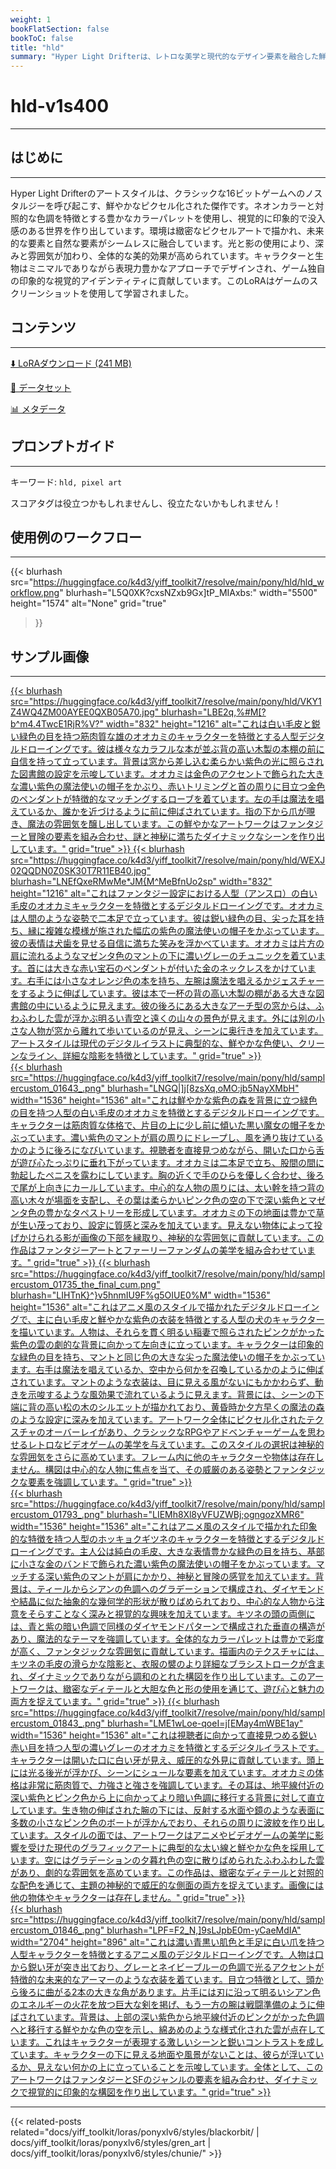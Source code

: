 ```yaml
---
weight: 1
bookFlatSection: false
bookToC: false
title: "hld"
summary: "Hyper Light Drifterは、レトロな美学と現代的なデザイン要素を融合した鮮やかなピクセルアートスタイルが特徴的な魅力的なビデオゲームです。このLoRAはゲームのスクリーンショットを使用して学習されました。"
---
```


<!--markdownlint-disable MD025 MD033 MD034 -->

# hld-v1s400

---

## はじめに

---

Hyper Light Drifterのアートスタイルは、クラシックな16ビットゲームへのノスタルジーを呼び起こす、鮮やかなピクセル化された傑作です。ネオンカラーと対照的な色調を特徴とする豊かなカラーパレットを使用し、視覚的に印象的で没入感のある世界を作り出しています。環境は緻密なピクセルアートで描かれ、未来的な要素と自然な要素がシームレスに融合しています。光と影の使用により、深みと雰囲気が加わり、全体的な美的効果が高められています。キャラクターと生物はミニマルでありながら表現力豊かなアプローチでデザインされ、ゲーム独自の印象的な視覚的アイデンティティに貢献しています。このLoRAはゲームのスクリーンショットを使用して学習されました。

## コンテンツ

---

[⬇️ LoRAダウンロード (241 MB)](https://huggingface.co/k4d3/yiff_toolkit7/resolve/main/pony/hld/hld-v1e400.safetensors)

[📐 データセット](https://huggingface.co/datasets/k4d3/hld)

[📊 メタデータ](https://huggingface.co/k4d3/yiff_toolkit7/resolve/main/pony/hld/hld-v1e400.json)

## プロンプトガイド

---

キーワード: `hld, pixel art`

スコアタグは役立つかもしれませんし、役立たないかもしれません！

## 使用例のワークフロー

---

{{< blurhash
  src="https://huggingface.co/k4d3/yiff_toolkit7/resolve/main/pony/hld/hld_workflow.png"
  blurhash="L5Q0XK?cxsNZxb9Gx]tP_MIAxbs:"
  width="5500"
  height="1574"
  alt="None"
  grid="true"
>}}

## サンプル画像

---

<div class="image-grid">
  <div class="image-grid-container">
    <a href="https://huggingface.co/k4d3/yiff_toolkit7/resolve/main/pony/hld/VKY1Z4WQ4ZM00AYEE0QXB05A70.jpg">
    {{< blurhash
      src="https://huggingface.co/k4d3/yiff_toolkit7/resolve/main/pony/hld/VKY1Z4WQ4ZM00AYEE0QXB05A70.jpg"
      blurhash="LBE2q,%#M[?b^m4.4TwcE1RjR%V?"
      width="832"
      height="1216"
      alt="これは白い毛皮と鋭い緑色の目を持つ筋肉質な雄のオオカミのキャラクターを特徴とする人型デジタルドローイングです。彼は様々なカラフルな本が並ぶ背の高い木製の本棚の前に自信を持って立っています。背景は窓から差し込む柔らかい紫色の光に照らされた図書館の設定を示唆しています。オオカミは金色のアクセントで飾られた大きな濃い紫色の魔法使いの帽子をかぶり、赤いトリミングと首の周りに目立つ金色のペンダントが特徴的なマッチングするローブを着ています。左の手は魔法を唱えているか、誰かを近づけるように前に伸ばされています。指の下から爪が覗き、魔法の雰囲気を醸し出しています。この鮮やかなアートワークはファンタジーと冒険の要素を組み合わせ、謎と神秘に満ちたダイナミックなシーンを作り出しています。"
      grid="true"
    >}}
    </a>
    <a href="https://huggingface.co/k4d3/yiff_toolkit7/resolve/main/pony/hld/WEXJ02QQDN0Z0SK30T7R11EB40.jpg">
    {{< blurhash
      src="https://huggingface.co/k4d3/yiff_toolkit7/resolve/main/pony/hld/WEXJ02QQDN0Z0SK30T7R11EB40.jpg"
      blurhash="LNEfQxeRMwMe*JM{M^MeBfnUo2sp"
      width="832"
      height="1216"
      alt="これはファンタジー設定における人型（アンスロ）の白い毛皮のオオカミキャラクターを特徴とするデジタルドローイングです。オオカミは人間のような姿勢で二本足で立っています。彼は鋭い緑色の目、尖った耳を持ち、縁に複雑な模様が施された幅広の紫色の魔法使いの帽子をかぶっています。彼の表情は犬歯を見せる自信に満ちた笑みを浮かべています。オオカミは片方の肩に流れるようなマゼンタ色のマントの下に濃いグレーのチュニックを着ています。首には大きな赤い宝石のペンダントが付いた金のネックレスをかけています。右手には小さなオレンジ色の本を持ち、左腕は魔法を唱えるかジェスチャーをするように伸ばしています。彼は本で一杯の背の高い木製の棚がある大きな図書館の中にいるように見えます。彼の後ろにある大きなアーチ型の窓からは、ふわふわした雲が浮かぶ明るい青空と遠くの山々の景色が見えます。外には別の小さな人物が窓から離れて歩いているのが見え、シーンに奥行きを加えています。アートスタイルは現代のデジタルイラストに典型的な、鮮やかな色使い、クリーンなライン、詳細な陰影を特徴としています。"
      grid="true"
    >}}
    </a>
  </div>
</div>

<div class="image-grid">
  <div class="image-grid-container">
    <a href="https://huggingface.co/k4d3/yiff_toolkit7/resolve/main/pony/hld/samplercustom_01643_.png">
    {{< blurhash
      src="https://huggingface.co/k4d3/yiff_toolkit7/resolve/main/pony/hld/samplercustom_01643_.png"
      blurhash="LNGQ|]j[8zsXq,oMO:jb5NayXMbH"
      width="1536"
      height="1536"
      alt="これは鮮やかな紫色の森を背景に立つ緑色の目を持つ人型の白い毛皮のオオカミを特徴とするデジタルドローイングです。キャラクターは筋肉質な体格で、片目の上に少し前に傾いた黒い魔女の帽子をかぶっています。濃い紫色のマントが肩の周りにドレープし、風を通り抜けているかのように後ろになびいています。視聴者を直接見つめながら、開いた口から舌が遊び心たっぷりに垂れ下がっています。オオカミは二本足で立ち、股間の間に勃起したペニスを露わにしています。胸の近くで手のひらを優しく合わせ、後ろで尾が上向きにカールしています。中心的な人物の周りには、太い幹を持つ背の高い木々が場面を支配し、その葉は柔らかいピンク色の空の下で深い紫色とマゼンタ色の豊かなタペストリーを形成しています。オオカミの下の地面は豊かで草が生い茂っており、設定に質感と深みを加えています。見えない物体によって投げかけられる影が画像の下部を縁取り、神秘的な雰囲気に貢献しています。この作品はファンタジーアートとファーリーファンダムの美学を組み合わせています。"
      grid="true"
    >}}
    </a>
    <a href="https://huggingface.co/k4d3/yiff_toolkit7/resolve/main/pony/hld/samplercustom_01735_the_final_cum.png">
    {{< blurhash
      src="https://huggingface.co/k4d3/yiff_toolkit7/resolve/main/pony/hld/samplercustom_01735_the_final_cum.png"
      blurhash="LIHTnK}^}v5hnmIU9F%g5OIUE0%M"
      width="1536"
      height="1536"
      alt="これはアニメ風のスタイルで描かれたデジタルドローイングで、主に白い毛皮と鮮やかな紫色の衣装を特徴とする人型の犬のキャラクターを描いています。人物は、それらを貫く明るい稲妻で照らされたピンクがかった紫色の雲の劇的な背景に向かって左向きに立っています。キャラクターは印象的な緑色の目を持ち、マントと同じ色の大きな尖った魔法使いの帽子をかぶっています。右手は魔法を唱えているか、空中から何かを召喚しているかのように伸ばされています。マントのような衣装は、目に見える風がないにもかかわらず、動きを示唆するような風効果で流れているように見えます。背景には、シーンの下端に背の高い松の木のシルエットが描かれており、黄昏時か夕方早くの魔法の森のような設定に深みを加えています。アートワーク全体にピクセル化されたテクスチャのオーバーレイがあり、クラシックなRPGやアドベンチャーゲームを思わせるレトロなビデオゲームの美学を与えています。このスタイルの選択は神秘的な雰囲気をさらに高めています。フレーム内に他のキャラクターや物体は存在しません。構図は中心的な人物に焦点を当て、その威厳のある姿勢とファンタジックな要素を強調しています。"
      grid="true"
    >}}
    </a>
  </div>
</div>

<div class="image-grid">
  <div class="image-grid-container">
    <a href="https://huggingface.co/k4d3/yiff_toolkit7/resolve/main/pony/hld/samplercustom_01793_.png">
    {{< blurhash
      src="https://huggingface.co/k4d3/yiff_toolkit7/resolve/main/pony/hld/samplercustom_01793_.png"
      blurhash="LIEMh8Xl8yVFUZWBj;ogngozXMR6"
      width="1536"
      height="1536"
      alt="これはアニメ風のスタイルで描かれた印象的な特徴を持つ人型のホッキョクギツネのキャラクターを特徴とするデジタルドローイングです。主人公は純白の毛皮、大きな表情豊かな緑色の目を持ち、基部に小さな金のバンドで飾られた濃い紫色の魔法使いの帽子をかぶっています。マッチする深い紫色のマントが肩にかかり、神秘と冒険の感覚を加えています。背景は、ティールからシアンの色調へのグラデーションで構成され、ダイヤモンドや結晶に似た抽象的な幾何学的形状が散りばめられており、中心的な人物から注意をそらすことなく深みと視覚的な興味を加えています。キツネの頭の両側には、青と紫の暗い色調で同様のダイヤモンドパターンで構成された垂直の構造があり、魔法的なテーマを強調しています。全体的なカラーパレットは豊かで彩度が高く、ファンタジックな雰囲気に貢献しています。描画内のテクスチャには、キツネの毛皮の滑らかな陰影と、衣服の襞のより詳細なブラシストロークが含まれ、ダイナミックでありながら調和のとれた構図を作り出しています。このアートワークは、緻密なディテールと大胆な色と形の使用を通じて、遊び心と魅力の両方を捉えています。"
      grid="true"
    >}}
    </a>
    <a href="https://huggingface.co/k4d3/yiff_toolkit7/resolve/main/pony/hld/samplercustom_01843_.png">
    {{< blurhash
      src="https://huggingface.co/k4d3/yiff_toolkit7/resolve/main/pony/hld/samplercustom_01843_.png"
      blurhash="LME1wLoe-qoeI=j[EMay4mWBE1ay"
      width="1536"
      height="1536"
      alt="これは視聴者に向かって直接見つめる鋭い赤い目を持つ人型の濃いグレーのオオカミを特徴とするデジタルイラストです。キャラクターは開いた口に白い牙が見え、威圧的な外見に貢献しています。頭上には光る後光が浮かび、シーンにシュールな要素を加えています。オオカミの体格は非常に筋肉質で、力強さと強さを強調しています。その耳は、地平線付近の深い紫色とピンク色から上に向かってより暗い色調に移行する背景に対して直立しています。生き物の伸ばされた腕の下には、反射する水面や鏡のような表面に多数の小さなピンク色のボートが浮かんでおり、それらの周りに波紋を作り出しています。スタイルの面では、アートワークはアニメやビデオゲームの美学に影響を受けた現代のグラフィックアートに典型的な太い線と鮮やかな色を採用しています。空にはグラデーションの夕暮れ色の空に散りばめられたふわふわした雲があり、劇的な雰囲気を高めています。この作品は、緻密なディテールと対照的な配色を通じて、主題の神秘的で威圧的な側面の両方を捉えています。画像には他の物体やキャラクターは存在しません。"
      grid="true"
    >}}
    </a>
  </div>
</div>

<div class="image-grid">
  <div class="image-grid-container">
    <a href="https://huggingface.co/k4d3/yiff_toolkit7/resolve/main/pony/hld/samplercustom_01846_.png">
    {{< blurhash
      src="https://huggingface.co/k4d3/yiff_toolkit7/resolve/main/pony/hld/samplercustom_01846_.png"
      blurhash="LPF=F2_N,]9sLJpbE0m-yCaeMdIA"
      width="2704"
      height="896"
      alt="これは濃い青黒い肌色と手足に白い爪を持つ人型キャラクターを特徴とするアニメ風のデジタルドローイングです。人物は口から鋭い牙が突き出ており、グレーとネイビーブルーの色調で光るアクセントが特徴的な未来的なアーマーのような衣装を着ています。目立つ特徴として、頭から後ろに曲がる2本の大きな角があります。片手には刃に沿って明るいシアン色のエネルギーの火花を放つ巨大な剣を掲げ、もう一方の腕は戦闘準備のように伸ばされています。背景は、上部の深い紫色から地平線付近のピンクがかった色調へと移行する鮮やかな色の空を示し、綿あめのような様式化された雲が点在しています。これはキャラクターが表現する激しいシーンと鋭いコントラストを成しています。キャラクターの下に見える地面や風景がないことは、彼らが浮いているか、見えない何かの上に立っていることを示唆しています。全体として、このアートワークはファンタジーとSFのジャンルの要素を組み合わせ、ダイナミックで視覚的に印象的な構図を作り出しています。"
      grid="true"
    >}}
    </a>
  </div>
</div>

---

<!--
HUGO_SEARCH_EXCLUDE_START
-->
{{< related-posts related="docs/yiff_toolkit/loras/ponyxlv6/styles/blackorbit/ | docs/yiff_toolkit/loras/ponyxlv6/styles/gren_art | docs/yiff_toolkit/loras/ponyxlv6/styles/chunie/" >}}
<!--
HUGO_SEARCH_EXCLUDE_END
-->
